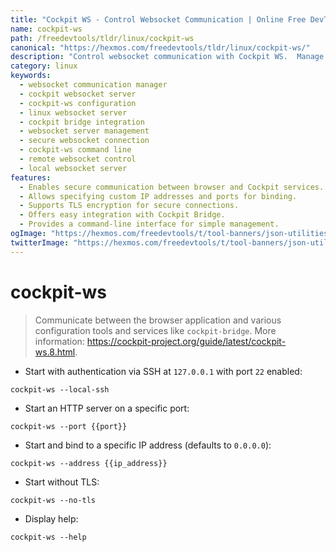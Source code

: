 ```yaml
---
title: "Cockpit WS - Control Websocket Communication | Online Free DevTools by Hexmos"
name: cockpit-ws
path: /freedevtools/tldr/linux/cockpit-ws
canonical: "https://hexmos.com/freedevtools/tldr/linux/cockpit-ws/"
description: "Control websocket communication with Cockpit WS.  Manage connections, configure settings, and integrate with Cockpit Bridge. Free online tool, no registration required."
category: linux
keywords:
  - websocket communication manager
  - cockpit websocket server
  - cockpit-ws configuration
  - linux websocket server
  - cockpit bridge integration
  - websocket server management
  - secure websocket connection
  - cockpit-ws command line
  - remote websocket control
  - local websocket server
features:
  - Enables secure communication between browser and Cockpit services.
  - Allows specifying custom IP addresses and ports for binding.
  - Supports TLS encryption for secure connections.
  - Offers easy integration with Cockpit Bridge.
  - Provides a command-line interface for simple management.
ogImage: "https://hexmos.com/freedevtools/t/tool-banners/json-utilities-banner.png"
twitterImage: "https://hexmos.com/freedevtools/t/tool-banners/json-utilities-banner.png"
---
```


# cockpit-ws

> Communicate between the browser application and various configuration tools and services like `cockpit-bridge`.
> More information: <https://cockpit-project.org/guide/latest/cockpit-ws.8.html>.

- Start with authentication via SSH at `127.0.0.1` with port `22` enabled:

`cockpit-ws --local-ssh`

- Start an HTTP server on a specific port:

`cockpit-ws --port {{port}}`

- Start and bind to a specific IP address (defaults to `0.0.0.0`):

`cockpit-ws --address {{ip_address}}`

- Start without TLS:

`cockpit-ws --no-tls`

- Display help:

`cockpit-ws --help`
